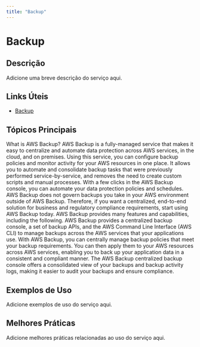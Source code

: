 ```yaml
---
title: "Backup"
---
```


# Backup

## Descrição

Adicione uma breve descrição do serviço aqui.

## Links Úteis

- [Backup](https://docs.aws.amazon.com/aws-backup/latest/devguide/whatisbackup.html)

## Tópicos Principais

What is AWS Backup?
AWS Backup is a fully-managed service that makes it easy to centralize and automate data
    protection across AWS services, in the cloud, and on premises. Using this service, you can
    configure backup policies and monitor activity for your AWS resources in one place. It allows
    you to automate and consolidate backup tasks that were previously performed service-by-service,
    and removes the need to create custom scripts and manual processes. With a few clicks in the
    AWS Backup console, you can automate your data protection policies and schedules.
AWS Backup does not govern backups you take in your AWS environment outside of AWS Backup.
    Therefore, if you want a centralized, end-to-end solution for business and regulatory compliance
    requirements, start using AWS Backup today.
AWS Backup provides many features and capabilities, including the following.
AWS Backup provides a centralized backup console, a set of backup APIs, and the AWS Command Line Interface
        (AWS CLI) to manage backups across the AWS services that your applications use. With AWS Backup,
        you can centrally manage backup policies that meet your backup requirements. You can then
        apply them to your AWS resources across AWS services, enabling you to back up your
        application data in a consistent and compliant manner. The AWS Backup centralized backup console
        offers a consolidated view of your backups and backup activity logs, making it easier to
        audit your backups and ensure compliance.

## Exemplos de Uso

Adicione exemplos de uso do serviço aqui.

## Melhores Práticas

Adicione melhores práticas relacionadas ao uso do serviço aqui.
